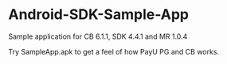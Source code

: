 # Android-SDK-Sample-App
Sample application for CB 6.1.1, SDK 4.4.1 and MR 1.0.4

Try SampleApp.apk to get a feel of how PayU PG and CB works.
